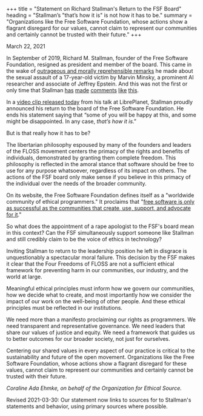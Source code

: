 +++
title = "Statement on Richard Stallman's Return to the FSF Board"
heading = "Stallman’s \"that’s how it is\" is not how it has to be."
summary = "Organizations like the Free Software Foundation, whose actions show a flagrant disregard for our values, cannot claim to represent our communities and certainly cannot be trusted with their future."
+++

<time>March 22, 2021</time>

In September of 2019, Richard M. Stallman, founder of the Free Software 
Foundation, resigned as president and member of the board. This came in the 
wake of [outrageous and morally reprehensible remarks](https://www.documentcloud.org/documents/6405929-09132019142056-0001.html#16) 
he made about the sexual assault of a 17-year-old victim by Marvin Minsky, a 
prominent AI researcher and associate of Jeffrey Epstein. And this was not 
the first or only time that Stallman [has](https://www.oreilly.com/openbook/freedom/ch14.html) [made](https://stallman.org/archives/2006-mar-jun.html#05%20June%202006%20%28Dutch%20paedophiles%20form%20political%20party%29) 
[comments](https://stallman.org/archives/2012-jul-oct.html#15_September_2012_%28Censorship_of_child_pornography%29) 
[like](https://www.stallman.org/archives/2018-jul-oct.html#23_September_2018_(Cody_Wilson)) 
[this](https://opensourcetogo.blogspot.com/2009/07/emailing-richard-stallman.html?showComment=1247268813706#c2710654169843897013).


In a [video clip released today](https://twitter.com/nixcraft/status/1373905399707955202) from his talk at LibrePlanet, Stallman proudly announced his return to the board of the Free Software Foundation. He ends his statement saying that “some of you will be happy at this, and some might be disappointed. In any case, *that’s how it is*.” 

But is that really how it has to be?

The libertarian philosophy espoused by many of the founders and leaders of the FLOSS movement centers the primacy of the rights and benefits of individuals, demonstrated by granting them complete freedom. This philosophy is reflected in the amoral stance that software should be free to use for any purpose whatsoever, regardless of its impact on others. The actions of the FSF board only make sense if you believe in this primacy of the individual over the needs of the broader community. 

On its website, the Free Software Foundation defines itself as a "worldwide community of ethical programmers." It proclaims that "[free software is only as successful as the communities that create, use, support, and advocate for it](https://fsf.org/community)."

So what does the appointment of a rape apologist to the FSF's board mean in this context? Can the FSF simultaneously support someone like Stallman and still credibly claim to be the voice of ethics in technology? 

Inviting Stallman to return to the leadership position he left in disgrace is unquestionably a spectacular moral failure. This decision by the FSF makes it clear that the Four Freedoms of FLOSS are not a sufficient ethical framework for preventing harm in our communities, our industry, and the world at large. 

Meaningful ethical principles must inform how we govern our communities, how we decide what to create, and most importantly how we consider the impact of our work on the well-being of other people. And these ethical principles must be reflected in our institutions.

We need more than a manifesto proclaiming our rights as programmers. We need transparent and representative governance. We need leaders that share our values of justice and equity. We need a framework that guides us to better outcomes for our broader society, not just for ourselves.

Centering our shared values in every aspect of our practice is critical to the sustainability and future of the open movement. Organizations like the Free Software Foundation, whose actions show a flagrant disregard for these values, cannot claim to represent our communities and certainly cannot be trusted with their future.

_Coraline Ada Ehmke, on behalf of the Organization for Ethical Source._

Revised 2021-03-30: Our statement now links to sources for to Stallman's statements and behavior, using primary sources where possible.